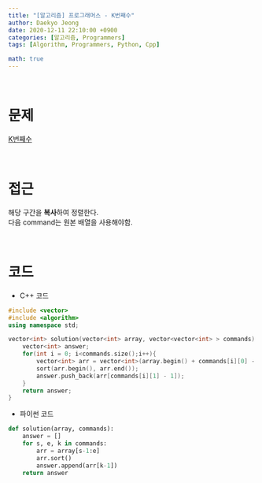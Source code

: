 ```yaml
---
title: "[알고리즘] 프로그래머스 - K번째수"
author: Daekyo Jeong
date: 2020-12-11 22:10:00 +0900
categories: [알고리즘, Programmers]
tags: [Algorithm, Programmers, Python, Cpp]

math: true
---
```


<br/>

# **문제**


[K번째수](https://programmers.co.kr/learn/courses/30/lessons/42748)

<br/>

# **접근**  

해당 구간을 **복사**하여 정렬한다.  
다음 command는 원본 배열을 사용해야함.  

<br/>

# **코드**

- C++ 코드

```cpp
#include <vector>
#include <algorithm>
using namespace std;

vector<int> solution(vector<int> array, vector<vector<int> > commands) {
    vector<int> answer;
    for(int i = 0; i<commands.size();i++){
        vector<int> arr = vector<int>(array.begin() + commands[i][0] - 1, array.begin() + commands[i][1]);
        sort(arr.begin(), arr.end());
        answer.push_back(arr[commands[i][1] - 1]);
    }
    return answer;
}
```

- 파이썬 코드   

```py
def solution(array, commands):
    answer = []
    for s, e, k in commands:
        arr = array[s-1:e]
        arr.sort()
        answer.append(arr[k-1])
    return answer
```

<br/>

